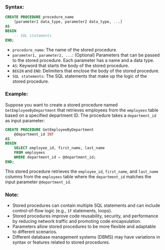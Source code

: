 ### Syntax:

```sql
CREATE PROCEDURE procedure_name
    [parameter1 data_type, parameter2 data_type, ...]
AS
BEGIN
    -- SQL statements
END;
```

- `procedure_name`: The name of the stored procedure.
- `parameter1, parameter2, ...`: (Optional) Parameters that can be passed to the stored procedure. Each parameter has a name and a data type.
- `AS`: Keyword that starts the body of the stored procedure.
- `BEGIN` and `END`: Delimiters that enclose the body of the stored procedure.
- `SQL statements`: The SQL statements that make up the logic of the stored procedure.

### Example:

Suppose you want to create a stored procedure named `GetEmployeeByDepartment` that retrieves employees from the `employees` table based on a specified department ID. The procedure takes a `department_id` as input parameter:

```sql
CREATE PROCEDURE GetEmployeeByDepartment
    @department_id INT
AS
BEGIN
    SELECT employee_id, first_name, last_name
    FROM employees
    WHERE department_id = @department_id;
END;
```

This stored procedure retrieves the `employee_id`, `first_name`, and `last_name` columns from the `employees` table where the `department_id` matches the input parameter `@department_id`.

### Note:

- Stored procedures can contain multiple SQL statements and can include control-of-flow logic (e.g., `IF` statements, loops).
- Stored procedures improve code reusability, security, and performance by reducing network traffic and promoting code encapsulation.
- Parameters allow stored procedures to be more flexible and adaptable to different scenarios.
- Different database management systems (DBMS) may have variations in syntax or features related to stored procedures.
